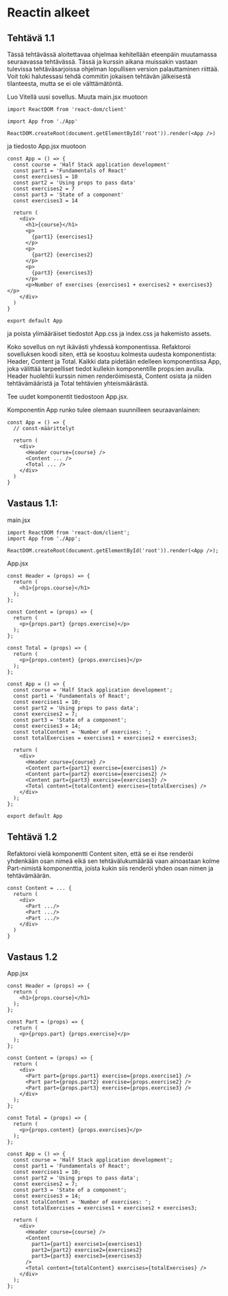 # Reactin alkeet

## Tehtävä 1.1

Tässä tehtävässä aloitettavaa ohjelmaa kehitellään eteenpäin muutamassa seuraavassa tehtävässä. Tässä ja kurssin aikana muissakin vastaan tulevissa tehtäväsarjoissa ohjelman lopullisen version palauttaminen riittää. Voit toki halutessasi tehdä commitin jokaisen tehtävän jälkeisestä tilanteesta, mutta se ei ole välttämätöntä.

Luo Vitellä uusi sovellus. Muuta main.jsx muotoon

```
import ReactDOM from 'react-dom/client'

import App from './App'

ReactDOM.createRoot(document.getElementById('root')).render(<App />)
```
ja tiedosto App.jsx muotoon
```
const App = () => {
  const course = 'Half Stack application development'
  const part1 = 'Fundamentals of React'
  const exercises1 = 10
  const part2 = 'Using props to pass data'
  const exercises2 = 7
  const part3 = 'State of a component'
  const exercises3 = 14

  return (
    <div>
      <h1>{course}</h1>
      <p>
        {part1} {exercises1}
      </p>
      <p>
        {part2} {exercises2}
      </p>
      <p>
        {part3} {exercises3}
      </p>
      <p>Number of exercises {exercises1 + exercises2 + exercises3}</p>
    </div>
  )
}

export default App
```
ja poista ylimääräiset tiedostot App.css ja index.css ja hakemisto assets.

Koko sovellus on nyt ikävästi yhdessä komponentissa. Refaktoroi sovelluksen koodi siten, että se koostuu kolmesta uudesta komponentista: Header, Content ja Total. Kaikki data pidetään edelleen komponentissa App, joka välittää tarpeelliset tiedot kullekin komponentille props:ien avulla. Header huolehtii kurssin nimen renderöimisestä, Content osista ja niiden tehtävämääristä ja Total tehtävien yhteismäärästä.

Tee uudet komponentit tiedostoon App.jsx.

Komponentin App runko tulee olemaan suunnilleen seuraavanlainen:
```
const App = () => {
  // const-määrittelyt

  return (
    <div>
      <Header course={course} />
      <Content ... />
      <Total ... />
    </div>
  )
}
```
## Vastaus 1.1:

main.jsx
```
import ReactDOM from 'react-dom/client';
import App from './App';

ReactDOM.createRoot(document.getElementById('root')).render(<App />);
```
App.jsx
```
const Header = (props) => {
  return (
    <h1>{props.course}</h1>
  );
};

const Content = (props) => {
  return (
    <p>{props.part} {props.exercise}</p>
  );
};

const Total = (props) => {
  return (
    <p>{props.content} {props.exercises}</p>
  );
};

const App = () => {
  const course = 'Half Stack application development';
  const part1 = 'Fundamentals of React';
  const exercises1 = 10;
  const part2 = 'Using props to pass data';
  const exercises2 = 7;
  const part3 = 'State of a component';
  const exercises3 = 14;
  const totalContent = 'Number of exercises: ';
  const totalExercises = exercises1 + exercises2 + exercises3;

  return (
    <div>
      <Header course={course} />
      <Content part={part1} exercise={exercises1} />
      <Content part={part2} exercise={exercises2} />
      <Content part={part3} exercise={exercises3} />
      <Total content={totalContent} exercises={totalExercises} />
    </div>
  );
};

export default App
```

## Tehtävä 1.2

Refaktoroi vielä komponentti Content siten, että se ei itse renderöi yhdenkään osan nimeä eikä sen tehtävälukumäärää vaan ainoastaan kolme Part-nimistä komponenttia, joista kukin siis renderöi yhden osan nimen ja tehtävämäärän.
```
const Content = ... {
  return (
    <div>
      <Part .../>
      <Part .../>
      <Part .../>
    </div>
  )
}
```

## Vastaus 1.2

App.jsx
```
const Header = (props) => {
  return (
    <h1>{props.course}</h1>
  );
};

const Part = (props) => {
  return (
    <p>{props.part} {props.exercise}</p>
  );
};

const Content = (props) => {
  return (
    <div>
      <Part part={props.part1} exercise={props.exercise1} />
      <Part part={props.part2} exercise={props.exercise2} />
      <Part part={props.part3} exercise={props.exercise3} />
    </div>
  );
};

const Total = (props) => {
  return (
    <p>{props.content} {props.exercises}</p>
  );
};

const App = () => {
  const course = 'Half Stack application development';
  const part1 = 'Fundamentals of React';
  const exercises1 = 10;
  const part2 = 'Using props to pass data';
  const exercises2 = 7;
  const part3 = 'State of a component';
  const exercises3 = 14;
  const totalContent = 'Number of exercises: ';
  const totalExercises = exercises1 + exercises2 + exercises3;

  return (
    <div>
      <Header course={course} />
      <Content 
        part1={part1} exercise1={exercises1}
        part2={part2} exercise2={exercises2}
        part3={part3} exercise3={exercises3}
      />
      <Total content={totalContent} exercises={totalExercises} />
    </div>
  );
};
```
